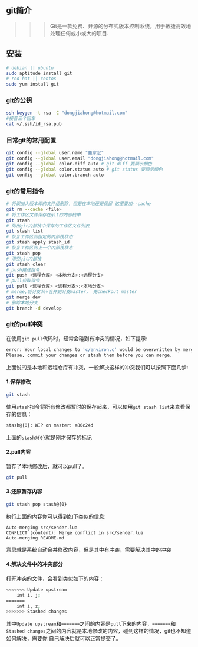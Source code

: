## git简介

>>> Git是一款免费、开源的分布式版本控制系统，用于敏捷高效地处理任何或小或大的项目.

## 安装

```sh
# debian || ubuntu
sudo aptitude install git
# red hat || centos
sudo yum install git
```

### git的公钥

```sh
ssh-keygen -t rsa -C "dongjiahong@hotmail.com"
#接着三个回车
cat ~/.ssh/id_rsa.pub
```

### 日常git的常用配置

```sh
git config --global user.name "董家宏"
git config --global user.email "dongjiahong@hotmail.com"
git config --global color.diff auto # git diff 要顯示顏色
git config --global color.status auto # git status 要顯示顏色
git config --global color.branch auto
```

### git的常用指令
```sh
# 将误加入版本库的文件给删除，但是在本地还是保留 这里要加--cache
git rm --cache <file>
# 将工作区文件保存在git的内部栈中
git stash
# 列出git内部栈中保存的工作区文件列表
git stash list
# 恢复工作区到指定的内部栈状态
git stash apply stash_id
# 恢复工作区到上一个内部栈状态
git stash pop
# 清空git内部栈
git stash clear
# push推送指令 
git push <远程仓库> <本地分支>:<远程分支>
# pull拉取指令
git pull <远程仓库> <远程分支>:<本地分支>
# merge,将分支dev合并到分支master， 先checkout master
git merge dev
# 删除本地分支
git branch -d develop
```

### git的pull冲突
在使用`git pull`代码时，经常会碰到有冲突的情况，如下提示:
```sh
error: Your local changes to 'c/environ.c' would be overwritten by merge.  Aborting.
Please, commit your changes or stash them before you can merge.
```
上面说的是本地和远程仓库有冲突，一般解决这样的冲突我们可以按照下面几步:
#### 1.保存修改

```sh
git stash 
```

使用`stash`指令将所有修改都暂时的保存起来，可以使用`git stash list`来查看保存的信息：

```sh
stash@{0}: WIP on master: a80c24d
```

上面的`stash@{0}`就是刚才保存的标记

#### 2.pull内容
暂存了本地修改后，就可以pull了。
```sh
git pull
```

#### 3.还原暂存内容

```sh
git stash pop stash@{0}
```
执行上面的内容你可以得到如下类似的信息:

```
Auto-merging src/sender.lua
CONFLICT (content): Merge conflict in src/sender.lua
Auto-merging README.md
```
意思就是系统自动合并修改内容，但是其中有冲突，需要解决其中的冲突

#### 4.解决文件中的冲突部分
打开冲突的文件，会看到类似如下的内容：
```sh
<<<<<<< Update upstream
	int i, j;
======= 
	int i, z;
>>>>>>> Stashed changes
```

其中`Update upstream`和`=======`之间的内容是`pull`下来的内容，`=======`和`Stashed
changes`之间的内容就是本地修改的内容，碰到这样的情况，git也不知道如何解决，需要你
自己解决后就可以正常提交了。
